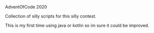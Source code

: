AdventOfCode 2020

Collection of silly scripts for this silly contest.

This is my first time using java or kotlin so im sure it could be improved.
